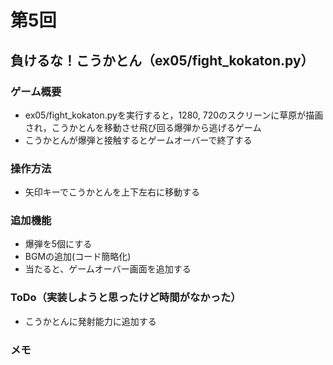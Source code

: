 # 第5回
## 負けるな！こうかとん（ex05/fight_kokaton.py）
### ゲーム概要
- ex05/fight_kokaton.pyを実行すると，1280, 720のスクリーンに草原が描画され，こうかとんを移動させ飛び回る爆弾から逃げるゲーム
- こうかとんが爆弾と接触するとゲームオーバーで終了する
### 操作方法
- 矢印キーでこうかとんを上下左右に移動する
### 追加機能
- 爆弾を5個にする
- BGMの追加(コード簡略化)
- 当たると、ゲームオーバー画面を追加する
### ToDo（実装しようと思ったけど時間がなかった）
- こうかとんに発射能力に追加する
### メモ